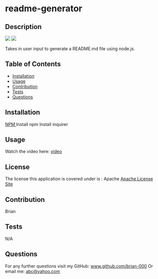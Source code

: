 # readme-generator
## Description
<img src = 'https://img.shields.io/badge/Apache-%20License-inactive'>
<img src = './images/readme.png'>

Takes in user input to generate a README.md file using node.js.

## Table of Contents
- [Installation](#installation)
- [Usage](#usage)
- [Contribution](#contribution)
- [Tests](#tests)
- [Questions](#questions)

## Installation
<a href = 'https://www.npmjs.com/package/inquirer'> NPM </a>
Install npm
Install inquirer

## Usage
Watch the video here: <a href = 'https://watch.screencastify.com/v/wvVEI77116VsM3z2wYIY'>video</a>

## License 
The license this application is covered under is : Apache
<a href = "https://choosealicense.com/licenses/apache-2.0/">Apache License Site</a>

## Contribution
Brian

## Tests
N/A

## Questions
For any further questions visit my GitHub:  <a href='github.com/brian-000'>www.github.com/brian-000</a>
Or email me: abc@yahoo.com

